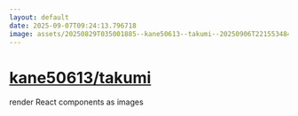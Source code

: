 ```yaml
---
layout: default
date: 2025-09-07T09:24:13.796718
image: assets/20250829T035001885--kane50613--takumi--20250906T221553484--cropped.png
---
```


# [kane50613/takumi](https://github.com/kane50613/takumi)

render React components as images
